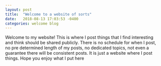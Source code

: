 ```yaml
---
layout: post
title:  "Welcome to a website of sorts"
date:   2018-08-13 17:03:53 -0400
categories: welcome blog
---
```

Welcome to my website! This is where I post things that I find interesting and think should be shared publicly. There is no schedule for when I post, no pre determined length of my posts, no dedicated topics, not even a guarantee there will be consistent posts. It is just a website where I post things. Hope you enjoy what I put here
